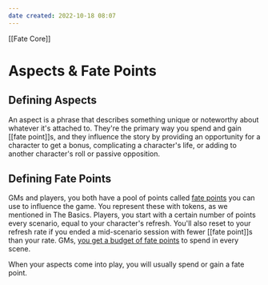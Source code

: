 ```yaml
---
date created: 2022-10-18 08:07
---
```


[[Fate Core]]

# Aspects & Fate Points

## Defining Aspects

An aspect is a phrase that describes something unique or noteworthy about whatever it's attached to. They're the primary way you spend and gain [[fate point]]s, and they influence the story by providing an opportunity for a character to get a bonus, complicating a character's life, or adding to another character's roll or passive opposition.

## Defining Fate Points

GMs and players, you both have a pool of points called [fate points](../fate-points/index.html "Fate Points") you can use to influence the game. You represent these with tokens, as we mentioned in The Basics. Players, you start with a certain number of points every scenario, equal to your character's refresh. You'll also reset to your refresh rate if you ended a mid-scenario session with fewer [[fate point]]s than your rate. GMs, [you get a budget of fate points](../fate-point-economy/index.html "Fate Point Economy") to spend in every scene.

When your aspects come into play, you will usually spend or gain a fate point.
